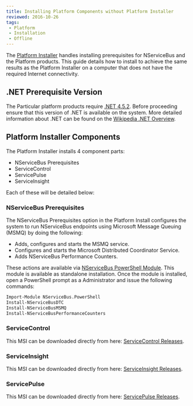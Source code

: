 ```yaml
---
title: Installing Platform Components without Platform Installer
reviewed: 2016-10-26
tags:
 - Platform
 - Installation
 - Offline
---
```


The [Platform Installer](/platform/installer) handles installing prerequisites for NServiceBus and the Platform products. This guide details how to install to achieve the same results as the Platform Installer on a computer that does not have the required Internet connectivity.


## .NET Prerequisite Version

The Particular platform products require [.NET 4.5.2](https://www.microsoft.com/en-us/download/details.aspx?id=42643). Before proceeding ensure that this version of .NET is available on the system. More detailed information about .NET can be found on the [Wikipedia .NET Overview](https://en.wikipedia.org/wiki/.NET_Framework_version_history#Overview).


##  Platform Installer Components

The Platform Installer installs 4 component parts:

 * NServiceBus Prerequisites
 * ServiceControl
 * ServicePulse
 * ServiceInsight

Each of these will be detailed below:


### NServiceBus Prerequisites

The NServiceBus Prerequisites option in the Platform Install configures the system to run NServiceBus endpoints using Microsoft Message Queuing (MSMQ) by doing the following:

 * Adds, configures and starts the MSMQ service.
 * Configures and starts the Microsoft Distributed Coordinator Service.
 * Adds NServiceBus Performance Counters.

These actions are available via [NServiceBus PowerShell Module](https://github.com/Particular/NServiceBus.PowerShell/releases/latest). This module is available as standalone installation. Once the module is installed, open a PowerShell prompt as a Administrator and issue the following commands:

```ps
Import-Module NServiceBus.PowerShell
Install-NServiceBusDTC
Install-NServiceBusMSMQ
Install-NServiceBusPerformanceCounters
```


### ServiceControl

This MSI can be downloaded directly from here: [ServiceControl Releases](https://github.com/Particular/ServiceControl/releases/latest).


### ServiceInsight

This MSI can be downloaded directly from here: [ServiceInsight Releases](https://github.com/Particular/ServiceInsight/releases/latest).


### ServicePulse

This MSI can be downloaded directly from here: [ServicePulse Releases](https://github.com/Particular/ServicePulse/releases/latest).